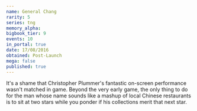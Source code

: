```yaml
---
name: General Chang
rarity: 5
series: tng
memory_alpha:
bigbook_tier: 9
events: 10
in_portal: true
date: 17/08/2016
obtained: Post-Launch
mega: false
published: true
---
```


It's a shame that Christopher Plummer's fantastic on-screen performance wasn't matched in game. Beyond the very early game, the only thing to do for the man whose name sounds like a mashup of local Chinese restaurants is to sit at two stars while you ponder if his collections merit that next star.
